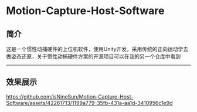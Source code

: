 # Motion-Capture-Host-Software
## 简介
这是一个惯性动捕硬件的上位机软件，使用Unity开发，采用传统的正向运动学去做姿态还原，关于惯性动捕硬件方案的开源项目可以在我的另一个仓库中看到    

---

## 效果展示
https://github.com/isNineSun/Motion-Capture-Host-Software/assets/42261713/1199a779-35fb-431a-aa1d-3410956c1e9d